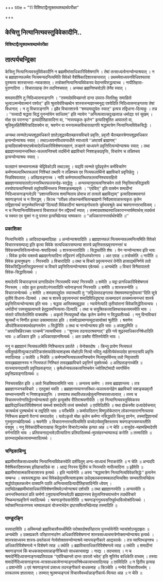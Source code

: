 +++
title = "11 विशिष्टाद्वैत्युक्ताथशब्दार्थपरीक्षा"

+++


## केचित्तु नित्यानित्यवस्तुविवेकादीनि..

**विशिष्टाद्वैत्युक्ताथशब्दार्थपरीक्षा**

## **तात्पर्यचन्द्रिका**

केचित्तु नित्यानित्यवस्तुविवेकादीनि न ब्रह्ममीमांसाधिकारिविशेषणानि । तेषां तत्साध्यत्वेनान्योन्याश्रयात् । न च ब्रह्मज्ञानफलमेव नित्यमन्यदनित्यमिति विवेको वैशेषिकादिशास्त्रान्तरात् । प्रथममेवाध्ययनविधिवश्यतया पुरुषस्य शास्त्रान्तरा-नवकाशात् । तत्रोक्तनित्यानित्यविवेकस्य वेदान्तविरुद्धत्वाच्च । नापीतिहास-पुराणादिना । विचारात्प्राक् तेन तदनिश्चयात् । अन्यथा ब्रह्मनिश्चयोऽपि तेनैव स्यात् ।

शमदमादीनि तु निदिध्यासनाङ्गानि । ‘‘तस्मादेवंविच्छान्तो दान्त उपरत-स्तितिक्षुः समाहितो भूत्वाऽत्मन्येवात्मानं पश्येत्’’ इति श्रुतावेवंविच्छब्देन शास्त्रजन्यज्ञानमनूद्य पश्येदिति निदिध्यासनाङ्गतया तेषां विधानात् । न तु विचाराङ्गानि । इहैव विचारशास्त्रे ‘‘शमदमाद्युपेतः स्यात्’’ इत्यत्र तद्विधाना-दित्याहुः । तन्न । ‘‘यत्त्वादौ श्रद्धया सिद्धं पुनर्न्यायेन साधितम्’’ इति न्यायेन ‘‘अनित्यत्वात्सदुःखत्वान्न धर्माद्याः परं सुखम् । मोक्ष एव परानन्दः’’ इत्यादीतिहासादिना वा, ‘‘नास्त्यकृतः कृतेन’’ इत्यादिश्रुतित आपाततो वा, श्रुतिमूलहितैषिपित्रादिवाक्येन वा, श्रवणेन वा मननात्मकविचारात्प्रागपि श्रद्धामात्रेण नित्यानित्यविवेकसिद्धेः ।

अन्यथा त्वन्मतेऽप्यपशूद्रमधिकारे ज्ञातेऽशूद्रस्यैतच्छास्त्रविचारे प्रवृत्तिः, प्रवृत्तौ चैतच्छास्त्रेणापशूद्रमधिकार इत्यन्योन्याश्रयः स्यात् । तथाऽध्ययनविधावप्यधीते स्वाध्याये ‘‘अष्टवर्षं ब्राह्मणम्’’ इत्यादिवाक्येनाष्टवर्षत्वादेरधिकारिविशेषणत्वज्ञानं, तज्ज्ञाने चाध्ययने प्रवृत्तिरित्यन्योन्याश्रयः स्यात् । तथा ब्रह्मज्ञानस्यानन्तस्थिर-फलत्वनिश्चये तदर्थिनो ब्रह्मविचारे निश्शङ्कप्रवृत्तिः, विचारेण च तन्निश्चय इत्यन्योन्याश्रयः स्यात् ।

फलज्ञानं सम्भावनात्मकं चेद्विवेकोऽपि तथाऽस्तु । यद्यपि त्वन्मते पूर्वप्रवृत्तेन कर्मविचारेण कर्मणामल्पास्थिरफलत्वं निश्चितं तथापि न तन्निश्चय एव नित्यफलार्थिनो ब्रह्मविचारे प्रवृत्तिहेतुः । भिन्नविषयत्वात् । अतिप्रसङ्गाच्च । नापि कर्मणामल्पास्थिरफलत्वनिश्चयसहितो ब्रह्मज्ञानस्यापाततोऽनन्तस्थिरफलसन्देह-स्तद्धेतुः । अन्यस्यानुपायत्वनिश्चयेन ततो निवृत्तिमात्रसिद्धावपि तस्योपायत्वानिश्चये तदुपेयार्थिनस्तत्र निश्शङ्कमप्रवृत्तेः । ‘‘एवंवित्’’ इति वाक्येन शमादीनां निदिध्यासनाङ्गत्वेऽपि ‘‘प्रशान्तचित्ताय शमान्विताय प्रोवाच तां तत्वतो ब्रह्मविद्याम्’’ इत्यादिवाक्यावगतं श्रवणाङ्गत्वं च न विरुद्धम् । किञ्च ‘‘परीक्ष्य लोकान्कर्मचितान्ब्राह्मणो निर्वेदमायान्नास्त्यकृतः कृतेन तद्विज्ञानार्थं सगुरुमेवाभिगच्छे’’दित्यादौ विवेकादीनां श्रवणाङ्गोपसत्तेः पूर्वभावश्रुतेः कथं श्रवणानन्तरभावित्वम् । न च नित्यानित्यविवेकमात्रं विचारफलं येन तद्वैयर्थ्यं स्यात् । तस्मादथशब्दस्याधिकारानन्तर्यमेवार्थस् तदर्थत्वं च स्वमत एव युक्तं न तु परमत इत्यभिप्रेत्याह भाष्यकारः ॥ ‘‘अधिकारानन्तर्यार्थश्चेति ॥’’

### **प्रकाशिका**

नित्यानित्येति ॥ आदिपदाच्छमादिग्रहः ॥ अन्योन्याश्रयादिति ॥ ब्रह्मज्ञानफलं नित्यमन्यफलमनित्यमिति विवेको विचारस्त्रसम्पाद्य इति कृत्वा विवेके सत्यधिकारसम्पत्त्या शास्त्रे प्रवृत्तिस्तत्प्रवृत्त्यनन्तरं च विवेकसम्पत्तिरित्यन्योन्या-श्रयादित्यर्थः ॥ शास्त्रान्तरादिति । सिद्ध्यतीति शेषः । येन नान्योन्याश्रय इति भावः । विवेक इत्येव वक्तव्ये ब्रह्मज्ञानेत्यादिना तद्विवरणं तद्विरोधस्फोरणाय । अत एवाह ॥ तत्रोक्तेति ॥ नापीति ॥ विवेक इत्यनुषङ्गः । निरस्यति ॥ विचारादिति ॥ तथा च विचारे प्रवृत्त्यनन्तरं तेनेति हासाद्यर्थनिर्णये ततो विवेकसिद्धिस्तत्सिद्ध्यनन्तरं च विचारे प्रवृत्तिरित्यन्योन्याश्रय एवेत्यर्थः ॥ अन्यथेति ॥ विचारं विनैवापाततो विवेक-सिद्धावित्यर्थः ।

शमादेरपि विचाराङ्गत्वं प्रागादिपदेन निरस्तमपि स्पष्टं निरस्यति ॥ शमेति ॥ यद्वा प्रागधिकारिविशेषणत्वं निरस्तम् । तदेव कुत इत्यतोऽनंगत्वादिति भावेनाङ्गत्वं निरस्यति ॥ शमेति ॥ शास्त्रजन्येति ॥ विचारजन्येत्यर्थः ॥ शमेति ॥ शमदमाद्युपेतः स्यात्तथापि तु ‘‘तद्विधेस्तदङ्गतया तेषामवश्यानुष्ठेयत्वा’’दिति सूत्रे तृतीये विधाना-दित्यर्थः । तथा च शास्त्रे प्रवृत्त्यनन्तरं शमादिविधिदृष्ट्या तत्सम्पादनं तत्सम्पत्त्यनन्तरं शास्त्रे प्रवृत्तिरित्यन्योन्याश्रय इति भावः । श्रद्धया आस्तिक्यबुद्ध्या । न्यायेनेत्यादि तृतीयांतानां विवेकसिद्धेरित्यन्वयः । धर्मादीनां परमसुखत्वाभावे हेतुद्वयमनित्यत्वा-दित्यादि । तथा च सयुक्तिकत्वान्निश्चायकत्वमस्येति भावः । संसारे परिवर्ततामिति वाक्यशेषः । अकृतो नित्यपुमर्थो मोक्षः कृतेन कर्मणा न सिद्ध्यतीत्यर्थः । ननु विनाविचारं श्रुत्यर्थो न निर्णीत इत्यत उक्तमापातत इति । वाक्येऽप्रामाण्यव्युदासायोक्तं श्रुतीति । श्रवणेन औपदेशिकवाक्यार्थग्रहणरूपेण ॥ सिद्धेरिति ॥ तथा च नान्योन्याश्रय इति भावः ॥ अपशूद्रमिति ॥ ‘‘अपपरिबहिरञ्चवः पञ्चम्ये’’त्यव्ययीभावः । ‘‘शुगस्य तदनादरश्रवणात्’’ इति नये शूद्रस्याधिकारनिषेधादिति भावः ॥ अधिकार इति ॥ अधिकारज्ञानमित्यर्थः । अत उक्तैव रीतिरुपेयेति भावः ।

ननु न ब्रह्मज्ञानं नित्यफलमिति निश्चित्यात्र प्रवर्तते । येनोक्तदोषः । किन्तु प्रायेण नित्यफलं भवितुमर्हतीत्युत्कटकोटिकसंशयादेवेत्याशङ्क्य मोक्षोऽपि नित्यो भवितु-मर्हतीत्येवंरूपादेव ज्ञानादत्रापि प्रवृत्तिः स्यादित्याह ॥ फलेति ॥ भिन्नेति ॥ कर्मणामनित्यफलत्वनिश्चयेन नित्यपुमर्थिनस् ततो निवृत्तावपि यावद्ब्रह्मज्ञानस्य न नित्यफलं निश्चितं तावद्ब्रह्मविचारे प्रवृत्तिर्न युक्तेत्यर्थः ॥ अतिप्रसङ्गाच्चेति ॥ वात्स्यायनादावपि प्रवृत्तिप्रसङ्गात् । कृषेर्धान्यफलकत्वनिश्चयेन ज्योतिष्टोमादौ स्वर्गार्थिनः प्रवृत्तिप्रसङ्गादित्यर्थः ॥

निश्चयसहित इति ॥ अतो भिन्नविषयत्वमिति भावः । अन्यस्य कर्मणः । तस्य ब्रह्मज्ञानस्य । तत्र ब्रह्मज्ञानजनकविचारे । एतदुक्तं भवति । ब्रह्मज्ञानस्यानन्तस्थिर-फलत्वसन्देहेन ब्रह्मविचारे सशङ्कप्रवृत्तौ सम्भवन्त्यामपि न निश्शङ्कप्रवृत्तिः । तस्याश्च तथाविधफलहेतुत्वनिश्चयसाध्यत्वात् । तस्य च विचारमन्तरेणासिद्धेरन्योन्याश्रयो दुर्वार इत्युक्तैव रीतिराश्रयणीयेति । एवं नित्यानित्यवस्तुविवेकस्य ब्रह्मविद्याधिकारिविशेषणत्वं समर्थ्य शमादेरपि तत्त्वं समर्थयते ॥ एवंविदितीति ॥ यथा ह्येकस्यैव दध्यादेर्वचनात् क्रत्वर्थत्वं पुरुषार्थत्वं च तद्वदिति भावः ॥ परीक्ष्येति ॥ कर्मापादितान् विष्णुलोकेतरान् लोकानसाराननित्यतया निश्चित्य ब्राह्मणो वैराग्यं सम्पादयेत् । यतोऽकृतो मोक्षः कृतेन कर्मणा नसिद्ध्यति किन्तु ज्ञानेन, तस्माद्विज्ञानार्थं गुरुमुपगच्छेदित्यर्थः ॥ श्रवणेति ॥ विचारानन्तरभावित्वमिति वाच्येऽप्येवमुक्तिस्तस्य श्रवणाङ्गत्वमप्यस्तीति वक्तुम् । ननु विवेकादेर्विचारात्प्राक् सिद्धत्वेन विचारोऽनर्थक इत्यत आह ॥ न चेति ॥ वासुदेव-महामहिमादेरपि वर्णनादिति भावः । प्रतिवचनाद्यभावेऽपीत्यादिना प्रतिपादितमर्थ-मुपसंहरन्भाष्यारूढं करोति ॥ तस्मादिति ॥ प्रारम्भाद्यर्थकत्वासम्भवादित्यर्थः ।

### **चन्द्रिकाबिन्दु**

ब्रह्ममीमांसैकसाध्यत्वमेव नित्यानित्यविवेकस्येति दर्शयितुम् अन्य-साध्यत्वं निराकरोति ॥ न चेति ॥ अन्यदपि वैशेषिकादिशास्त्रम् इतिहासादिकं वा । आद्यं निरस्य द्वितीयं च निरस्यति नापीत्यादिना ॥ इहैवेति ॥ ब्रह्ममीमांसात्मकविचारशास्त्र इत्यर्थः । इति न्यायेनेति ॥ अस्य ‘‘श्रद्धामात्रेण नित्यानित्यविवेकसिद्धेः’’ इत्यनेन सम्बन्धः । स्वरूपश्रद्धायाः कथं विवेकहेतुत्वमित्याशङ्क्य उपोद्बलकवाक्यबलादभिव्यक्तिः सम्भवतीत्यभिप्रेत्य श्रद्धोपोद्बलकत्वेन वाक्यानि पठति अनित्यत्वादित्यादीतिहासादिनेति ध्येयम् । तदभिप्रेतब्रह्ममीमांसाधिकारिविशेषणविषयेऽन्योन्याश्रयं दर्शयति ॥ तथा ब्रह्मज्ञानस्येति ॥ अन्यस्येति ॥ अनन्तस्थिरफलं प्रति कर्मणो ऽनुपायत्वनिश्चयेऽपि ब्रह्मज्ञानस्य हेतुत्वनिश्चयाभावेन तदर्थविचारे निष्कम्पनप्रवृत्तिर्न स्यादित्यर्थः । श्रवणाङ्गोपसत्तेरिति ॥ श्रवणाङ्गगुरूपसत्तिपूर्वभावित्वोक्तेरित्यर्थः । स्वोक्तनिराकरणस्य भाष्यारूढत्वं योजनाभेदेन द्रष्टव्यमित्यभिप्रेत्याह तस्मादिति ॥

### **पाण्डुरङ्गि**

यत्त्वादाविति ॥ अस्मिन्पक्षे ब्रह्मविचारवैयर्थ्यमिति परोक्तदोषपरिहाराय पुनर्न्यायेनेति न्यायांशोऽप्युदाहृतः ॥ अन्यथेति ॥ उक्तप्रकारैः परिहारानादरेण अधिकारिविशेषणानां शास्त्रसाध्यत्वमात्रेणोक्तान्योन्याश्रय इत्यर्थः । शास्त्रसाध्यस्य शास्त्र-प्रवर्तकत्वं नेत्येवोक्तावन्योन्याश्रये व्याप्त्यङ्गीकारे आद्यस्तर्कः । तत्र व्याप्तिभङ्गश्च । अधिकारिविशेषणत्वे न विशेषणे त्वाह ॥ तथेति ॥ ब्रह्मविचाराधिकारिविशेषणत्वे त्वाह ॥ तथेति ॥ शमादीनां श्रवणाङ्गत्वं किं बाधकसद्भावान्नाङ्गीक्रियते साधकाभावाद्वा । नाद्यः । तदभावात् । न च श्रमादेर्निदिध्यासनाङ्गत्वप्रतिपादक ‘‘एवंविच्छान्तो दान्त उपरतो भवेत्’ इति श्रुतिरेव बाधिकेति वाच्यम् । तस्याः शमादेर्निदिध्यासनाङ्गत्व-मात्रसाधकत्वेनान्याङ्गत्वनिषेधकत्वाभावादित्याह ॥ एवंविदिति ॥ न द्वितीय इत्याह ॥ प्रशान्तेति ॥ एवं श्रवणाङ्गत्वं प्रसाध्य तदनङ्गीकारे बाधकमाह ॥ किञ्चेति ॥ नन्वेवं विचारवैयर्थ्यम् । तत्फलस्य ज्ञातत्वात् । तस्मात् श्रुतमप्यङ्गत्वं विचारवैयर्थ्यान्नाङ्गीकार्य-मित्यत आह ॥ न चेति ॥

